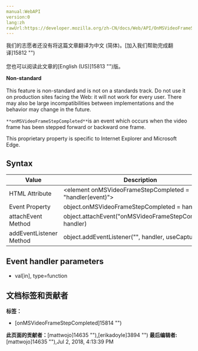 ```yaml
---
manual:WebAPI
version:0
lang:zh
rawUrl:https://developer.mozilla.org/zh-CN/docs/Web/API/OnMSVideoFrameStepCompleted
---
```




<bdi>我们的志愿者还没有将这篇文章翻译为<bdi>中文 (简体)</bdi>。[加入我们帮助完成翻译]15812 "")<br></br>您也可以阅读此文章的[English (US)]15813 "")版。</bdi>






**Non-standard**<br></br>This feature is non-standard and is not on a standards track. Do not use it on production sites facing the Web: it will not work for every user. There may also be large incompatibilities between implementations and the behavior may change in the future.




`**onMSVideoFrameStepCompleted**`is an event which occurs when the video frame has been stepped forward or backward one frame.



This proprietary property is specific to Internet Explorer and Microsoft Edge.


## Syntax<a name="Syntax"></a>
Value | Description 
 ---  |  ---  | 
HTML Attribute | &lt;element onMSVideoFrameStepCompleted = &quot;handler(event)&quot;&gt; 
Event Property | object.onMSVideoFrameStepCompleted = handler; 
attachEvent Method | object.attachEvent(&quot;onMSVideoFrameStepCompleted&quot;, handler) 
addEventListener Method | object.addEventListener(&quot;&quot;, handler, useCapture) 


## Event handler parameters<a name="Event_handler"></a>

* val[in], type=function



## 文档标签和贡献者
**标签：**
* [onMSVideoFrameStepCompleted]15814 "")

**此页面的贡献者：**[mattwojo]14635 ""),[erikadoyle]3894 "")
**最后编辑者:**[mattwojo]14635 ""),<time>Jul 2, 2018, 4:13:39 PM</time>


